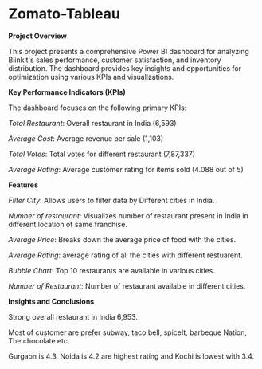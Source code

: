 # Zomato-Tableau

****Project Overview****

This project presents a comprehensive Power BI dashboard for analyzing Blinkit's sales performance, customer satisfaction, and inventory distribution. The dashboard provides key insights and opportunities for optimization using various KPIs and visualizations.

****Key Performance Indicators (KPIs)****

The dashboard focuses on the following primary KPIs:

*Total Restaurant*: Overall restaurant in India (6,593)

*Average Cost*: Average revenue per sale (1,103)

*Total Votes*: Total votes for different restaurant (7,87,337)

*Average Rating*: Average customer rating for items sold (4.088 out of 5)

****Features****

*Filter City*: Allows users to filter data by Different cities in India.

*Number of restaurant*: Visualizes number of restaurant present in India in different location of same franchise.

*Average Price*: Breaks down the average price of food with the cities.

*Average Rating*: average rating of all the cities with different restuarent.

*Bubble Chart*: Top 10 restaurants are available in various cities.

*Number of Restaurant*: Number of restaurant available in different cities.
 
****Insights and Conclusions****

Strong overall restaurant in India 6,953.

Most of customer are prefer subway, taco bell, spiceIt, barbeque Nation, The chocolate etc.

Gurgaon is 4.3, Noida is 4.2 are highest rating and Kochi is lowest with 3.4. 
